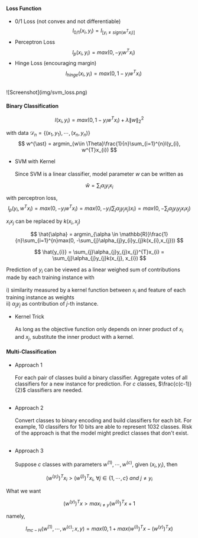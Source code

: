 <script type="text/javascript"
        src="https://cdnjs.cloudflare.com/ajax/libs/mathjax/2.7.0/MathJax.js?config=TeX-AMS_CHTML"></script>
#### Loss Function
* 0/1 Loss (not convex and not differentiable)<br>
    $$
    l_{0/1}(x_{i}, y_{i}) = I_{[y_{i} \neq sign(w^{T}x_{i})]}
    $$
* Perceptron Loss <br>
    $$
    l_{p}(x_{i}, y_{i}) = max(0, -y_{i}w^{T}x_{i})
    $$
* Hinge Loss (encouraging margin)<br>
    $$
    l_{hinge}(x_{i}, y_{i}) = max(0, 1-y_{i}w^{T}x_{i})
    $$
<br>
![Screenshot](img/svm_loss.png)

#### Binary Classification
$$
l(x_{i}, y_{i}) = max(0, 1-y_{i}w^{T}x_{i}) + \lambda\lVert w\rVert ^{2}_{2}
$$

with data $\mathcal{D}_{n} = \{(x_{1}, y_{1}), \cdots, (x_{n}, y_{n}) \}$
$$
w^{\ast} = argmin_{w\in \Theta}\frac{1}{n}\sum_{i=1}^{n}l(y_{i}, w^{T}x_{i})
$$

* SVM with Kernel <br><br>
Since SVM is a linear classifier, model parameter $w$ can be written as 

$$\hat{w} = \sum_{i}\alpha_{i}y_{i}x_{i}$$

with perceptron loss, 
$$
l_{p}(y_{i}, w^{T}x_{i}) = max(0, -y_{i}w^{T}x_{i}) = max(0, -y_{i}(\sum_{j}\alpha_{j}y_{j}x_{j})x_{i}) = max(0, -\sum_{j}\alpha_{j}y_{i}y_{j}x_{i}x_{j})
$$ 

$x_{i}x_{j}$ can be replaced by $k(x_{i}, x_{j})$ 

$$
\hat{\alpha} = argmin_{\alpha \in \mathbb{R}}\frac{1}{n}\sum_{i=1}^{n}max(0, -\sum_{j}\alpha_{j}y_{i}y_{j}k(x_{i},x_{j}))
$$

$$
\hat{y_{i}} = \sum_{j}\alpha_{j}y_{j}x_{j}^{T}x_{i} = \sum_{j}\alpha_{j}y_{j}k(x_{j}, x_{i})
$$

Prediction of $y_{i}$ can be viewed as a linear weighed sum of contributions made by each training instance with <br><br>
    i) similarity measured by a kernel function between $x_{i}$ and feature of each training instance as weights <br>
    ii) $\alpha_{j}y_{j}$ as contribution of $j$-th instance. <br>

* Kernel Trick<br><br>
As long as the objective function only depends on inner product of $x_{i}$ and $x_{j}$, substitute the inner product with a kernel.

#### Multi-Classification

* Approach 1<br><br>
For each pair of classes build a binary classifier. Aggregate votes of all classifiers for a new instance for prediction. For $c$ classes, $\frac{c(c-1)}{2}$ classifiers are needed.<br><br>

* Approach 2<br><br>
Convert classes to binary encoding and build classifiers for each bit. For example, 10 classifers for 10 bits are able to represent 1032 classes. Risk of the approach is that the model might predict classes that don't exist.<br><br>

* Approach 3<br><br>
Suppose $c$ classes with parameters $w^{(1)}, \cdots, w^{(c)}$, given $(x_{i}, y_{i})$, then <br>

$$
(w^{(y_{i})})^{T}x_{i} > (w^{(j)})^{T}x_{i}, \ \forall j \in \{1, \cdots, c \} \ and\ j \neq y_{i}
$$

What we want <br>

$$
(w^{(y)})^{T}x > max_{i\neq y}(w^{(i)})^{T}x+1
$$

namely, <br>

$$
l_{mc-H}(w^{(1)}, \cdots, w^{(c)}; x, y) = max(0, 1+max(w^{(i)})^{T}x - (w^{(y)})^{T}x)
$$
